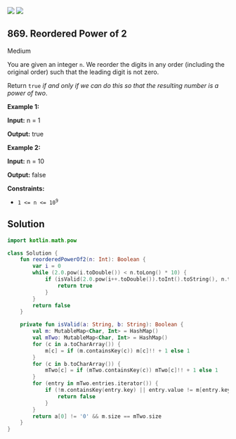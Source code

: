 [![](https://img.shields.io/github/stars/javadev/LeetCode-in-Kotlin?label=Stars&style=flat-square)](https://github.com/javadev/LeetCode-in-Kotlin)
[![](https://img.shields.io/github/forks/javadev/LeetCode-in-Kotlin?label=Fork%20me%20on%20GitHub%20&style=flat-square)](https://github.com/javadev/LeetCode-in-Kotlin/fork)

## 869\. Reordered Power of 2

Medium

You are given an integer `n`. We reorder the digits in any order (including the original order) such that the leading digit is not zero.

Return `true` _if and only if we can do this so that the resulting number is a power of two_.

**Example 1:**

**Input:** n = 1

**Output:** true

**Example 2:**

**Input:** n = 10

**Output:** false

**Constraints:**

*   <code>1 <= n <= 10<sup>9</sup></code>

## Solution

```kotlin
import kotlin.math.pow

class Solution {
    fun reorderedPowerOf2(n: Int): Boolean {
        var i = 0
        while (2.0.pow(i.toDouble()) < n.toLong() * 10) {
            if (isValid(2.0.pow(i++.toDouble()).toInt().toString(), n.toString())) {
                return true
            }
        }
        return false
    }

    private fun isValid(a: String, b: String): Boolean {
        val m: MutableMap<Char, Int> = HashMap()
        val mTwo: MutableMap<Char, Int> = HashMap()
        for (c in a.toCharArray()) {
            m[c] = if (m.containsKey(c)) m[c]!! + 1 else 1
        }
        for (c in b.toCharArray()) {
            mTwo[c] = if (mTwo.containsKey(c)) mTwo[c]!! + 1 else 1
        }
        for (entry in mTwo.entries.iterator()) {
            if (!m.containsKey(entry.key) || entry.value != m[entry.key]) {
                return false
            }
        }
        return a[0] != '0' && m.size == mTwo.size
    }
}
```